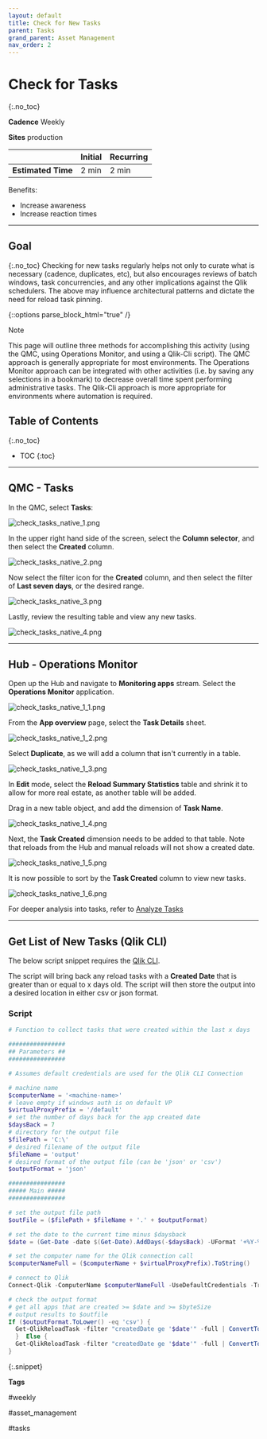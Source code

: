 ```yaml
---
layout: default
title: Check for New Tasks
parent: Tasks
grand_parent: Asset Management
nav_order: 2
---
```


# Check for Tasks <i class="fas fa-file-code fa-xs" title="API | Script Optional"></i>
{:.no_toc}

**Cadence** <span class="label cadence">Weekly</span>

**Sites** <span class="label prod">production</span>

|                                  		                      | Initial   | Recurring  |
|-----------------------------------------------------------|-----------|------------|
| <i class="far fa-clock fa-sm"></i> **Estimated Time**     | 2 min     | 2 min      |

Benefits:

  - Increase awareness
  - Increase reaction times
  
-------------------------

## Goal
{:.no_toc}
Checking for new tasks regularly helps not only to curate what is necessary (cadence, duplicates, etc), but also encourages reviews of batch windows, task concurrencies, and any other implications against the Qlik schedulers. The above may influence architectural patterns and dictate the need for reload task pinning.

{::options parse_block_html="true" /}
<div class="card">
<div class="card-header">
<i class="fas fa-exclamation-circle fa-sm"></i> Note
</div>
<div class="card-body">
<p>This page will outline three methods for accomplishing this activity (using the QMC, using Operations Monitor, and using a Qlik-Cli script). The QMC approach is generally appropriate for most environments. The Operations Monitor approach can be integrated with other activities (i.e. by saving any selections in a bookmark) to decrease overall time spent performing administrative tasks. The Qlik-Cli approach is more appropriate for environments where automation is required.</p>
</div>
</div>


## Table of Contents
{:.no_toc}

* TOC
{:toc}
-------------------------

## QMC - Tasks

In the QMC, select **Tasks**:

![check_tasks_native_1.png](images/check_tasks_native_1.png)

In the upper right hand side of the screen, select the **Column selector**, and then select the **Created** column.

![check_tasks_native_2.png](images/check_tasks_native_2.png)

Now select the filter icon for the **Created** column, and then select the filter of **Last seven days**, or the desired range.

![check_tasks_native_3.png](images/check_tasks_native_3.png)

Lastly, review the resulting table and view any new tasks.

![check_tasks_native_4.png](images/check_tasks_native_4.png)

-------------------------

## Hub - Operations Monitor

Open up the Hub and navigate to **Monitoring apps** stream. Select the **Operations Monitor** application.

![check_tasks_native_1_1.png](images/check_tasks_native_1_1.png)

From the **App overview** page, select the **Task Details** sheet.

![check_tasks_native_1_2.png](images/check_tasks_native_1_2.png)

Select **Duplicate**, as we will add a column that isn't currently in a table.

![check_tasks_native_1_3.png](images/check_tasks_native_1_3.png)

In **Edit** mode, select the **Reload Summary Statistics** table and shrink it to allow for more real estate, as another table will be added.

Drag in a new table object, and add the dimension of **Task Name**.

![check_tasks_native_1_4.png](images/check_tasks_native_1_4.png)

Next, the **Task Created** dimension needs to be added to that table. Note that reloads from the Hub and manual reloads will not show a created date.

![check_tasks_native_1_5.png](images/check_tasks_native_1_5.png)

It is now possible to sort by the **Task Created** column to view new tasks.

![check_tasks_native_1_6.png](images/check_tasks_native_1_6.png)

For deeper analysis into tasks, refer to [Analyze Tasks](analyze_tasks.md)


-------------------------

## Get List of New Tasks (Qlik CLI) <i class="fas fa-file-code fa-xs" title="API | Requires Script"></i>

The below script snippet requires the [Qlik CLI](../../tooling/qlik_cli.md).

The script will bring back any reload tasks with a **Created Date** that is greater than or equal to x days old. The script will then store the output into a desired location in either csv or json format.

### Script
```powershell
# Function to collect tasks that were created within the last x days

################
## Parameters ##
################

# Assumes default credentials are used for the Qlik CLI Connection

# machine name
$computerName = '<machine-name>'
# leave empty if windows auth is on default VP
$virtualProxyPrefix = '/default'
# set the number of days back for the app created date
$daysBack = 7
# directory for the output file
$filePath = 'C:\'
# desired filename of the output file
$fileName = 'output'
# desired format of the output file (can be 'json' or 'csv')
$outputFormat = 'json'

################
##### Main #####
################

# set the output file path
$outFile = ($filePath + $fileName + '.' + $outputFormat)

# set the date to the current time minus $daysback
$date = (Get-Date -date $(Get-Date).AddDays(-$daysBack) -UFormat '+%Y-%m-%dT%H:%M:%S.000Z').ToString()

# set the computer name for the Qlik connection call
$computerNameFull = ($computerName + $virtualProxyPrefix).ToString()

# connect to Qlik
Connect-Qlik -ComputerName $computerNameFull -UseDefaultCredentials -TrustAllCerts

# check the output format
# get all apps that are created >= $date and >= $byteSize
# output results to $outfile
If ($outputFormat.ToLower() -eq 'csv') {
  Get-QlikReloadTask -filter "createdDate ge '$date'" -full | ConvertTo-Csv -NoTypeInformation | Set-Content $outFile
  }  Else {
  Get-QlikReloadTask -filter "createdDate ge '$date'" -full | ConvertTo-Json | Set-Content $outFile
} 
```
{:.snippet}

**Tags**

#weekly

#asset_management

#tasks

&nbsp;
